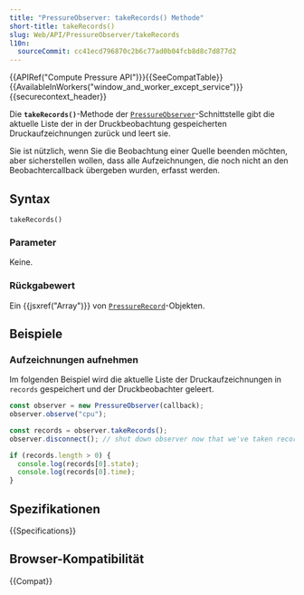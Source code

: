 ```yaml
---
title: "PressureObserver: takeRecords() Methode"
short-title: takeRecords()
slug: Web/API/PressureObserver/takeRecords
l10n:
  sourceCommit: cc41ecd796870c2b6c77ad0b04fcb8d8c7d877d2
---
```


{{APIRef("Compute Pressure API")}}{{SeeCompatTable}}{{AvailableInWorkers("window_and_worker_except_service")}}{{securecontext_header}}

Die **`takeRecords()`**-Methode der [`PressureObserver`](/de/docs/Web/API/PressureObserver)-Schnittstelle gibt die aktuelle Liste der in der Druckbeobachtung gespeicherten Druckaufzeichnungen zurück und leert sie.

Sie ist nützlich, wenn Sie die Beobachtung einer Quelle beenden möchten, aber sicherstellen wollen, dass alle Aufzeichnungen, die noch nicht an den Beobachtercallback übergeben wurden, erfasst werden.

## Syntax

```js-nolint
takeRecords()
```

### Parameter

Keine.

### Rückgabewert

Ein {{jsxref("Array")}} von [`PressureRecord`](/de/docs/Web/API/PressureRecord)-Objekten.

## Beispiele

### Aufzeichnungen aufnehmen

Im folgenden Beispiel wird die aktuelle Liste der Druckaufzeichnungen in `records` gespeichert und der Druckbeobachter geleert.

```js
const observer = new PressureObserver(callback);
observer.observe("cpu");

const records = observer.takeRecords();
observer.disconnect(); // shut down observer now that we've taken records

if (records.length > 0) {
  console.log(records[0].state);
  console.log(records[0].time);
}
```

## Spezifikationen

{{Specifications}}

## Browser-Kompatibilität

{{Compat}}
